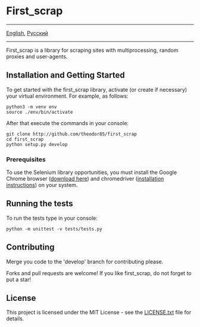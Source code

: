 # First_scrap

- - -
[English](README.md), [Русский](README-ru.md)
- - -

First_scrap is a library for scraping sites with multiprocessing, random proxies and user-agents.

## Installation and Getting Started

To get started with the first_scrap library, activate (or create if necessary) your virtual environment. For example, as follows:

    python3 -m venv env
    source ./env/bin/activate

After that execute the commands in your console:

    git clone http://github.com/theodor85/first_scrap
    cd first_scrap
    python setup.py develop

### Prerequisites

To use the Selenium library opportunities, you must install the Google Chrome browser ([download here](http://#)) and chromedriver ([installation instructions](http://#)) on your system.

## Running the tests

To run the tests type in your console:

    python -m unittest -v tests/tests.py

## Contributing

Merge you code to the 'develop' branch for contributing please.

Forks and pull requests are welcome! If you like first_scrap, do not forget to put a star!

## License

This project is licensed under the MIT License - see the [LICENSE.txt](LICENSE.txt) file for details.
